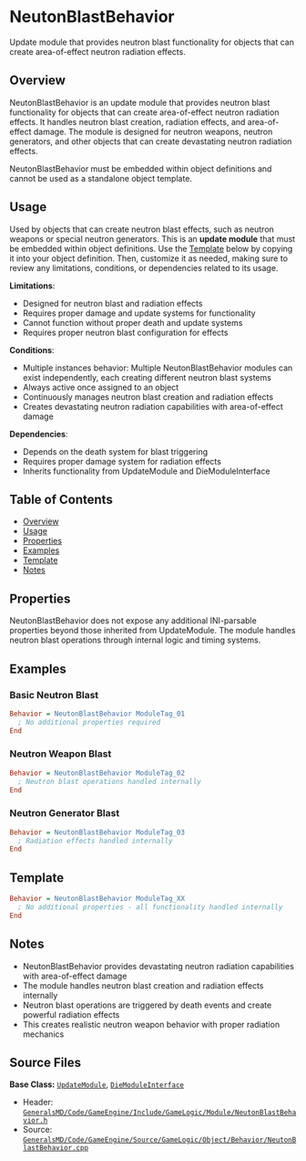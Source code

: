# NeutonBlastBehavior

Update module that provides neutron blast functionality for objects that can create area-of-effect neutron radiation effects.

## Overview

NeutonBlastBehavior is an update module that provides neutron blast functionality for objects that can create area-of-effect neutron radiation effects. It handles neutron blast creation, radiation effects, and area-of-effect damage. The module is designed for neutron weapons, neutron generators, and other objects that can create devastating neutron radiation effects.

NeutonBlastBehavior must be embedded within object definitions and cannot be used as a standalone object template.

## Usage

Used by objects that can create neutron blast effects, such as neutron weapons or special neutron generators. This is an **update module** that must be embedded within object definitions. Use the [Template](#template) below by copying it into your object definition. Then, customize it as needed, making sure to review any limitations, conditions, or dependencies related to its usage.

**Limitations**:
- Designed for neutron blast and radiation effects
- Requires proper damage and update systems for functionality
- Cannot function without proper death and update systems
- Requires proper neutron blast configuration for effects

**Conditions**:
- Multiple instances behavior: Multiple NeutonBlastBehavior modules can exist independently, each creating different neutron blast systems
- Always active once assigned to an object
- Continuously manages neutron blast creation and radiation effects
- Creates devastating neutron radiation capabilities with area-of-effect damage

**Dependencies**:
- Depends on the death system for blast triggering
- Requires proper damage system for radiation effects
- Inherits functionality from UpdateModule and DieModuleInterface

## Table of Contents

- [Overview](#overview)
- [Usage](#usage)
- [Properties](#properties)
- [Examples](#examples)
- [Template](#template)
- [Notes](#notes)

## Properties

NeutonBlastBehavior does not expose any additional INI-parsable properties beyond those inherited from UpdateModule. The module handles neutron blast operations through internal logic and timing systems.

## Examples

### Basic Neutron Blast
```ini
Behavior = NeutonBlastBehavior ModuleTag_01
  ; No additional properties required
End
```

### Neutron Weapon Blast
```ini
Behavior = NeutonBlastBehavior ModuleTag_02
  ; Neutron blast operations handled internally
End
```

### Neutron Generator Blast
```ini
Behavior = NeutonBlastBehavior ModuleTag_03
  ; Radiation effects handled internally
End
```

## Template

```ini
Behavior = NeutonBlastBehavior ModuleTag_XX
  ; No additional properties - all functionality handled internally
End
```

## Notes

- NeutonBlastBehavior provides devastating neutron radiation capabilities with area-of-effect damage
- The module handles neutron blast creation and radiation effects internally
- Neutron blast operations are triggered by death events and create powerful radiation effects
- This creates realistic neutron weapon behavior with proper radiation mechanics

## Source Files

**Base Class:** [`UpdateModule`](../../GeneralsMD/Code/GameEngine/Include/GameLogic/Module/UpdateModule.h), [`DieModuleInterface`](../../GeneralsMD/Code/GameEngine/Include/GameLogic/Module/DieModule.h)

- Header: [`GeneralsMD/Code/GameEngine/Include/GameLogic/Module/NeutonBlastBehavior.h`](../../GeneralsMD/Code/GameEngine/Include/GameLogic/Module/NeutonBlastBehavior.h)
- Source: [`GeneralsMD/Code/GameEngine/Source/GameLogic/Object/Behavior/NeutonBlastBehavior.cpp`](../../GeneralsMD/Code/GameEngine/Source/GameLogic/Object/Behavior/NeutonBlastBehavior.cpp)
